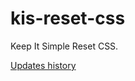 # kis-reset-css
Keep It Simple Reset CSS.

[Updates history](https://github.com/rnyweb/kis-reset-css/commits/main/reset.css)
